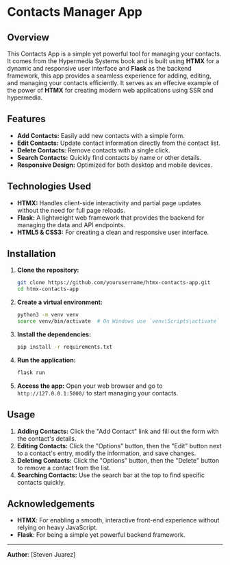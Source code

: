 # Contacts Manager App

## Overview

This Contacts App is a simple yet powerful tool for managing your contacts. It comes from the Hypermedia Systems book and is built using **HTMX** for a dynamic and responsive user interface and **Flask** as the backend framework, this app provides a seamless experience for adding, editing, and managing your contacts efficiently. It serves as an effecive example of the power of **HTMX** for creating modern web applications using SSR and hypermedia.

## Features

- **Add Contacts:** Easily add new contacts with a simple form.
- **Edit Contacts:** Update contact information directly from the contact list.
- **Delete Contacts:** Remove contacts with a single click.
- **Search Contacts:** Quickly find contacts by name or other details.
- **Responsive Design:** Optimized for both desktop and mobile devices.

## Technologies Used

- **HTMX:** Handles client-side interactivity and partial page updates without the need for full page reloads.
- **Flask:** A lightweight web framework that provides the backend for managing the data and API endpoints.
- **HTML5 & CSS3:** For creating a clean and responsive user interface.

## Installation

1. **Clone the repository:**

    ```bash
    git clone https://github.com/yourusername/htmx-contacts-app.git
    cd htmx-contacts-app
    ```

2. **Create a virtual environment:**

    ```bash
    python3 -m venv venv
    source venv/bin/activate  # On Windows use `venv\Scripts\activate`
    ```

3. **Install the dependencies:**

    ```bash
    pip install -r requirements.txt
    ```

4. **Run the application:**

    ```bash
    flask run
    ```

5. **Access the app:**
   Open your web browser and go to `http://127.0.0.1:5000/` to start managing your contacts.

## Usage

1. **Adding Contacts:** Click the "Add Contact" link and fill out the form with the contact's details.
2. **Editing Contacts:** Click the "Options" button, then the "Edit" button next to a contact's entry, modify the information, and save changes.
3. **Deleting Contacts:** Click the "Options" button, then the "Delete" button to remove a contact from the list.
4. **Searching Contacts:** Use the search bar at the top to find specific contacts quickly.

## Acknowledgements

- **HTMX**: For enabling a smooth, interactive front-end experience without relying on heavy JavaScript.
- **Flask**: For being a simple yet powerful backend framework.

---

**Author**: [Steven Juarez]